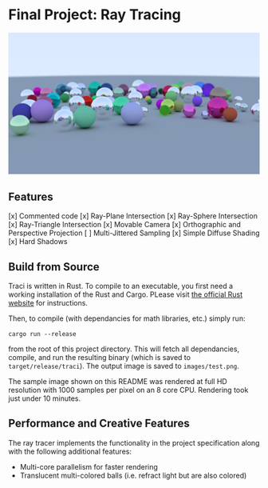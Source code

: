 # Final Project: Ray Tracing

![A Sample Rendered Image](images/final.png)

## Features

[x] Commented code
[x] Ray-Plane Intersection
[x] Ray-Sphere Intersection
[x] Ray-Triangle Intersection
[x] Movable Camera
[x] Orthographic and Perspective Projection
[ ] Multi-Jittered Sampling
[x] Simple Diffuse Shading
[x] Hard Shadows

## Build from Source

Traci is written in Rust. To compile to an executable, you first need a working installation of the Rust and Cargo. PLease visit [the official Rust website]() for instructions.

Then, to compile (with dependancies for math libraries, etc.) simply run:

```
cargo run --release
```

from the root of this project directory. This will fetch all dependancies, compile, and run the resulting binary (which is saved to `target/release/traci`). The output image is saved to `images/test.png`.

The sample image shown on this README was rendered at full HD resolution with 1000 samples per pixel on an 8 core CPU. Rendering took just under 10 minutes.

## Performance and Creative Features

The ray tracer implements the functionality in the project specification along with the following additional features:

- Multi-core parallelism for faster rendering
- Translucent multi-colored balls (i.e. refract light but are also colored)